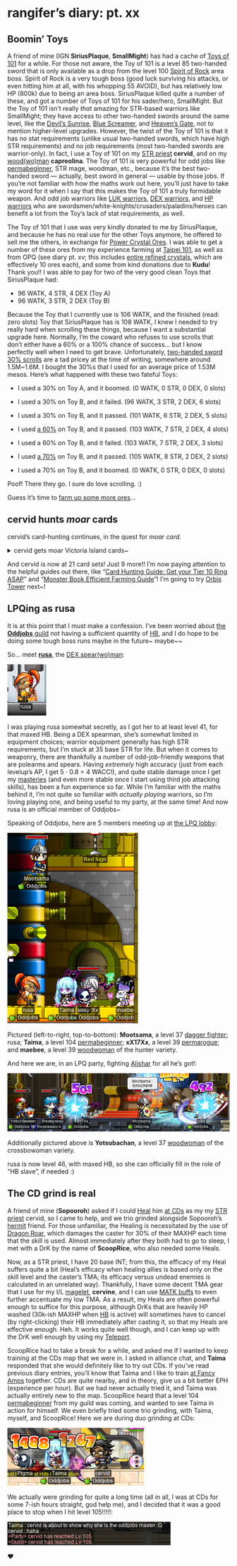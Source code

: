 # rangifer’s diary: pt. xx

## Boomin’ Toys

A friend of mine (IGN **SiriusPlaque**, **SmallMight**) has had a cache of [Toys of 101](https://maplelegends.com/lib/equip?id=01402038) for a while. For those not aware, the Toy of 101 is a level 85 two-handed sword that is only available as a drop from the level 100 [Spirit of Rock](https://maplelegends.com/lib/monster?id=9410035) area boss. Spirit of Rock is a very tough boss (good luck surviving his attacks, or even hitting him at all, with his whopping 55 AVOID), but has relatively low HP (800k) due to being an area boss. SiriusPlaque killed quite a number of these, and got a number of Toys of 101 for his sader/hero, SmallMight. But the Toy of 101 isn’t really _that_ amazing for STR-based warriors like SmallMight; they have access to other two-handed swords around the same level, like the [Devil’s Sunrise](https://maplelegends.com/lib/equip?id=01402016), [Blue Screamer](https://maplelegends.com/lib/equip?id=01402004), and [Heaven’s Gate](https://maplelegends.com/lib/equip?id=01402015), not to mention higher-level upgrades. However, the twist of the Toy of 101 is that it has no stat requirements (unlike usual two-handed swords, which have high STR requirements) and no job requirements (most two-handed swords are warrior-only). In fact, I use a Toy of 101 on my [STR priest](https://oddjobs.codeberg.page/odd-jobs.html#str-mage) **cervid**, and on my [wood(wo)man](https://oddjobs.codeberg.page/odd-jobs.html#woodsman) **capreolina**. The Toy of 101 is very powerful for odd jobs like [permabeginner](https://oddjobs.codeberg.page/odd-jobs.html#permabeginner), STR mage, woodman, etc., because it’s the best two-handed sword — actually, best sword in general — usable by those jobs. If you’re not familiar with how the maths work out here, you’ll just have to take my word for it when I say that this makes the Toy of 101 a truly formidable weapon. And odd job warriors like [LUK warriors](https://oddjobs.codeberg.page/odd-jobs.html#luk-warrior), [DEX warriors](https://oddjobs.codeberg.page/odd-jobs.html#dex-warrior), and [HP warriors](https://oddjobs.codeberg.page/odd-jobs.html#hp-warrior) who are swordsmen/white-knights/crusaders/paladins/heroes can benefit a lot from the Toy’s lack of stat requirements, as well.

The Toy of 101 that I use was very kindly donated to me by SiriusPlaque, and because he has no real use for the other Toys anymore, he offered to sell me the others, in exchange for [Power Crystal Ores](https://maplelegends.com/lib/etc?id=4004000). I was able to get a number of these ores from my experience farming at [Taipei 101](https://maplelegends.com/lib/map?id=742000000), as well as from OPQ (see diary pt. xv; this includes [entire refined crystals](https://maplelegends.com/lib/etc?id=4005000), which are effectively 10 ores each), and some from kind donations due to **Kudu**! Thank you!! I was able to pay for two of the very good clean Toys that SiriusPlaque had:

- 96 WATK, 4 STR, 4 DEX (Toy A)
- 96 WATK, 3 STR, 2 DEX (Toy B)

Because the Toy that I currently use is 106 WATK, and the finished (read: zero slots) Toy that SiriusPlaque has is 108 WATK, I knew I needed to try really hard when scrolling these things, because I want a substantial upgrade here. Normally, I’m the coward who refuses to use scrolls that don’t either have a 60% or a 100% chance of success… but I know perfectly well when I need to get brave. Unfortunately, [two-handed sword 30% scrolls](https://maplelegends.com/lib/use?id=2044005) are a tad pricey at the time of writing, somewhere around 1.5M~1.6M. I bought the 30%s that I used for an average price of 1.53M mesos. Here’s what happened with these two fateful Toys:

- I used a 30% on Toy A, and it boomed. (0 WATK, 0 STR, 0 DEX, 0 slots)

- I used a 30% on Toy B, and it failed. (96 WATK, 3 STR, 2 DEX, 6 slots)
- I used a 30% on Toy B, and it passed. (101 WATK, 6 STR, 2 DEX, 5 slots)
- I used [a 60%](https://maplelegends.com/lib/use?id=2044001) on Toy B, and it passed. (103 WATK, 7 STR, 2 DEX, 4 slots)
- I used a 60% on Toy B, and it failed. (103 WATK, 7 STR, 2 DEX, 3 slots)
- I used [a 70%](https://maplelegends.com/lib/use?id=2044004) on Toy B, and it passed. (105 WATK, 8 STR, 2 DEX, 2 slots)
- I used a 70% on Toy B, and it boomed. (0 WATK, 0 STR, 0 DEX, 0 slots)

Poof! There they go. I sure do love scrolling. :)

Guess it’s time to [farm up some more ores](https://maplelegends.com/lib/map?id=742010100)…

## cervid hunts _moar_ cards

cervid’s card-hunting continues, in the quest for _moar card._

<details>
<summary>cervid gets moar Victoria Island cards~</summary>

![Wild Boar card get!](boar-card-get.png "Wild Boar card get!")

![Blue Mushroom card get!](blue-mushroom-card-get.png "Blue Mushroom card get!")

![Jr. Boogie card get!](jr.-boogie-card-get.png "Jr. Boogie card get!")

![Evil Eye card get!](evil-eye-card-get.png "Evil Eye card get!")

</details>

And cervid is now at 21 card sets! Just 9 more!! I’m now paying attention to the helpful guides out there, like “[Card Hunting Guide: Get your Tier 10 Ring ASAP](https://forum.maplelegends.com/index.php?threads/card-hunting-guide-get-your-tier-10-ring-asap.32458/)” and “[Monster Book Efficient Farming Guide](https://forum.maplelegends.com/index.php?threads/monster-book-efficient-farming-guide.23984/)”! I’m going to try [Orbis Tower](https://maplelegends.com/lib/map?id=200080200) next~!

## LPQing as rusa

It is at this point that I must make a confession. I’ve been worried about [the **Oddjobs** guild](https://oddjobs.codeberg.page/) not having a sufficient quantity of [HB](https://maplelegends.com/lib/skill?id=1301007), and I do hope to be doing some tough boss runs maybe in the future~ maybe~~

So… meet [**rusa**][rusa], the [DEX spear(wo)man](https://oddjobs.codeberg.page/odd-jobs.html#dex-warrior):

![rusa](rusa.png "rusa")

I was playing rusa somewhat secretly, as I got her to at least level 41, for that maxed HB. Being a DEX spearman, she’s somewhat limited in equipment choices; warrior equipment generally has high STR requirements, but I’m stuck at 35 base STR for life. But when it comes to weaponry, there are thankfully a number of odd-job-friendly weapons that are polearms and spears. Having _extremely_ high accuracy (just from each levelup’s AP, I get 5 ⋅ 0.8 = 4 WACC!), and quite stable damage once I get my [masteries](https://maplelegends.com/lib/skill?id=1300001) (and even more stable once I start using third job attacking skills), has been a fun experience so far. While I’m familiar with the maths behind it, I’m not quite so familiar with _actually playing_ warriors, so I’m loving playing one, and being useful to my party, at the same time! And now rusa is an official member of Oddjobs~

Speaking of Oddjobs, here are 5 members meeting up at [the LPQ lobby](https://maplelegends.com/lib/map?id=221024500):

![Oddjobs meetup at LPQ](oddjobs-meetup-at-lpq.png "Oddjobs meetup at LPQ")

Pictured (left-to-right, top-to-bottom): **Mootsama**, a level 37 [dagger fighter](https://oddjobs.codeberg.page/odd-jobs.html#dagger-warrior); rusa; **Taima**, a level 104 [permabeginner](https://oddjobs.codeberg.page/odd-jobs.html#permabeginner); **xX17Xx**, a level 39 [permarogue](https://oddjobs.codeberg.page/odd-jobs.html#permarogue); and **maebee**, a level 39 [woodwoman](https://oddjobs.codeberg.page/odd-jobs.html#woodsman) of the hunter variety.

And here we are, in an LPQ party, fighting [Alishar](https://maplelegends.com/lib/monster?id=9300012) for all he’s got!:

![Majority Oddjobs Alishar fight](majority-oddjobs-alishar-fight.png "Majority Oddjobs Alishar fight")

Additionally pictured above is **Yotsubachan**, a level 37 [woodwoman](https://oddjobs.codeberg.page/odd-jobs.html#woodsman) of the crossbowoman variety.

rusa is now level 46, with maxed HB, so she can officially fill in the role of “HB slave”, if needed :)

## The CD grind is real

A friend of mine (**Sopooroh**) asked if I could [Heal](https://maplelegends.com/lib/skill?id=2301002) him [at CDs](https://maplelegends.com/lib/map?id=742010203) as my my [STR priest](https://oddjobs.codeberg.page/odd-jobs.html#str-mage) cervid, so I came to help, and we trio grinded alongside Sopooroh’s [hermit](https://maplelegends.com/lib/skill?id=4111005) friend. For those unfamiliar, the Healing is necessitated by the use of [Dragon Roar](https://maplelegends.com/lib/skill?id=1311006), which damages the caster for 30% of their MAXHP each time that the skill is used. Almost immediately after they both had to go to sleep, I met with a DrK by the name of **ScoopRice**, who also needed some Heals.

Now, as a STR priest, I have 20 base INT; from this, the efficacy of my Heal suffers quite a bit (Heal’s efficacy when healing allies is based only on the skill level and the caster’s TMA; its efficacy versus undead enemies is calculated in an unrelated way). Thankfully, I have some decent TMA gear that I use for my I/L [magelet](https://oddjobs.codeberg.page/odd-jobs.html#luk-mage), **cervine**, and I can use [MATK buffs](https://maplelegends.com/lib/use?id=2022078) to even further accentuate my low TMA. As a result, my Heals are often powerful enough to suffice for this purpose, although DrKs that are heavily HP washed (30k-ish MAXHP when [HB](https://maplelegends.com/lib/skill?id=1301007) is active) will sometimes have to cancel (by right-clicking) their HB immediately after casting it, so that my Heals are effective enough. Heh. It works quite well though, and I can keep up with the DrK well enough by using my [Teleport](https://maplelegends.com/lib/skill?id=2301001).

ScoopRice had to take a break for a while, and asked me if I wanted to keep training at the CDs map that we were in. I asked in alliance chat, and **Taima** responded that she would definitely like to try out CDs. If you’ve read previous diary entries, you’ll know that Taima and I like to train [at Fancy Amps](https://maplelegends.com/lib/map?id=742010201) together. CDs are quite nearby, and in theory, give us a bit better EPH (experience per hour). But we had never actually tried it, and Taima was actually entirely new to the map. ScoopRice heard that a level 104 [permabeginner](https://oddjobs.codeberg.page/odd-jobs.html#permabeginner) from my guild was coming, and wanted to see Taima in action for himself. We even briefly tried some trio grinding, with Taima, myself, and ScoopRice! Here we are during duo grinding at CDs:

![Grinding CDs with Taima](grinding-cds-with-taima.png "Grinding CDs with Taima")

We actually were grinding for quite a long time (all in all, I was at CDs for some 7-ish hours straight, god help me), and I decided that it was a good place to stop when I hit level 105!!!!!:

![cervid hits level 105~](cervid-hits-105.png "cervid hits level 105~")

❤️

[rusa]: https://en.wikipedia.org/wiki/Rusa_(genus)
